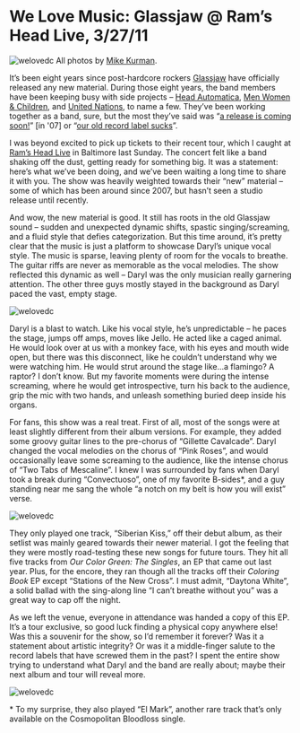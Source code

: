 # We Love Music: Glassjaw @ Ram’s Head Live, 3/27/11

![welovedc](/content/images/5572159055_2144dfb87a_o.jpg "Glassjaw ")
All photos by [Mike Kurman](http://www.flickr.com/photos/bonobaltimore/).

It’s been eight years since post-hardcore rockers [Glassjaw](http://glassjaw.com/) have officially released any new material. During those eight years, the band members have been keeping busy with side projects – [Head Automatica](http://www.myspace.com/headautomatica), [Men Women & Children](http://www.myspace.com/menwomenandchildren), and [United Nations](http://www.unitedfuckingnations.com/), to name a few. They’ve been working together as a band, sure, but the most they’ve said was “[a release is coming soon!](http://www.thegrixer.com/Glassjaw.html)” [in '07] or “[our old record label sucks](http://blowthescene.com/profiles/glassjaw.html)”.

I was beyond excited to pick up tickets to their recent tour, which I caught at [Ram’s Head Live](http://www.ramsheadlive.com/) in Baltimore last Sunday. The concert felt like a band shaking off the dust, getting ready for something big. It was a statement: here’s what we’ve been doing, and we’ve been waiting a long time to share it with you. The show was heavily weighted towards their “new” material – some of which has been around since 2007, but hasn’t seen a studio release until recently.

And wow, the new material is good. It still has roots in the old Glassjaw sound – sudden and unexpected dynamic shifts, spastic singing/screaming, and a fluid style that defies categorization. But this time around, it’s pretty clear that the music is just a platform to showcase Daryl’s unique vocal style. The music is sparse, leaving plenty of room for the vocals to breathe. The guitar riffs are never as memorable as the vocal melodies. The show reflected this dynamic as well – Daryl was the only musician really garnering attention. The other three guys mostly stayed in the background as Daryl paced the vast, empty stage.


![welovedc](/content/images/5572159305_7cc4993be3_o.jpg "Glassjaw")

Daryl is a blast to watch. Like his vocal style, he’s unpredictable – he paces the stage, jumps off amps, moves like Jello. He acted like a caged animal. He would look over at us with a monkey face, with his eyes and mouth wide open, but there was this disconnect, like he couldn’t understand why we were watching him. He would strut around the stage like…a flamingo? A raptor? I don’t know. But my favorite moments were during the intense screaming, where he would get introspective, turn his back to the audience, grip the mic with two hands, and unleash something buried deep inside his organs.

For fans, this show was a real treat. First of all, most of the songs were at least slightly different from their album versions. For example, they added some groovy guitar lines to the pre-chorus of “Gillette Cavalcade”. Daryl changed the vocal melodies on the chorus of “Pink Roses”, and would occasionally leave some screaming to the audience, like the intense chorus of “Two Tabs of Mescaline”. I knew I was surrounded by fans when Daryl took a break during “Convectuoso”, one of my favorite B-sides*, and a guy standing near me sang the whole “a notch on my belt is how you will exist” verse.

![welovedc](/content/images/5572749306_18aa895fdf_o.jpg "Glassjaw")

They only played one track, “Siberian Kiss,” off their debut album, as their setlist was mainly geared towards their newer material. I got the feeling that they were mostly road-testing these new songs for future tours. They hit all five tracks from _Our Color Green: The Singles_, an EP that came out last year. Plus, for the encore, they ran though all the tracks off their _Coloring Book_ EP except “Stations of the New Cross”. I must admit, “Daytona White”, a solid ballad with the sing-along line “I can’t breathe without you” was a great way to cap off the night.

As we left the venue, everyone in attendance was handed a copy of this EP. It’s a tour exclusive, so good luck finding a physical copy anywhere else! Was this a souvenir for the show, so I’d remember it forever? Was it a statement about artistic integrity? Or was it a middle-finger salute to the record labels that have screwed them in the past? I spent the entire show trying to understand what Daryl and the band are really about; maybe their next album and tour will reveal more.

![welovedc](/content/images/5572748292_1d04695ae1_o.jpg "Glassjaw")

\* To my surprise, they also played “El Mark”, another rare track that’s only available on the Cosmopolitan Bloodloss single.